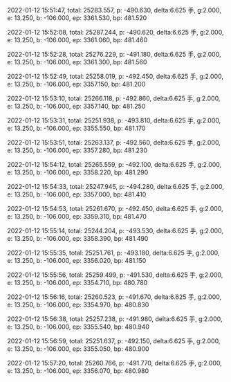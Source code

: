 2022-01-12 15:51:47, total: 25283.557, p: -490.630, delta:6.625 手, g:2.000, e: 13.250, b: -106.000, ep: 3361.530, bp: 481.520

2022-01-12 15:52:08, total: 25287.244, p: -490.620, delta:6.625 手, g:2.000, e: 13.250, b: -106.000, ep: 3361.060, bp: 481.460

2022-01-12 15:52:28, total: 25276.229, p: -491.180, delta:6.625 手, g:2.000, e: 13.250, b: -106.000, ep: 3361.300, bp: 481.560

2022-01-12 15:52:49, total: 25258.019, p: -492.450, delta:6.625 手, g:2.000, e: 13.250, b: -106.000, ep: 3357.150, bp: 481.200

2022-01-12 15:53:10, total: 25266.118, p: -492.860, delta:6.625 手, g:2.000, e: 13.250, b: -106.000, ep: 3357.140, bp: 481.250

2022-01-12 15:53:31, total: 25251.938, p: -493.810, delta:6.625 手, g:2.000, e: 13.250, b: -106.000, ep: 3355.550, bp: 481.170

2022-01-12 15:53:51, total: 25263.137, p: -492.560, delta:6.625 手, g:2.000, e: 13.250, b: -106.000, ep: 3357.280, bp: 481.230

2022-01-12 15:54:12, total: 25265.559, p: -492.100, delta:6.625 手, g:2.000, e: 13.250, b: -106.000, ep: 3358.220, bp: 481.290

2022-01-12 15:54:33, total: 25247.945, p: -494.280, delta:6.625 手, g:2.000, e: 13.250, b: -106.000, ep: 3357.000, bp: 481.410

2022-01-12 15:54:53, total: 25261.670, p: -492.450, delta:6.625 手, g:2.000, e: 13.250, b: -106.000, ep: 3359.310, bp: 481.470

2022-01-12 15:55:14, total: 25244.204, p: -493.530, delta:6.625 手, g:2.000, e: 13.250, b: -106.000, ep: 3358.390, bp: 481.490

2022-01-12 15:55:35, total: 25251.761, p: -493.180, delta:6.625 手, g:2.000, e: 13.250, b: -106.000, ep: 3356.020, bp: 481.150

2022-01-12 15:55:56, total: 25259.499, p: -491.530, delta:6.625 手, g:2.000, e: 13.250, b: -106.000, ep: 3354.710, bp: 480.780

2022-01-12 15:56:16, total: 25260.523, p: -491.670, delta:6.625 手, g:2.000, e: 13.250, b: -106.000, ep: 3354.970, bp: 480.830

2022-01-12 15:56:38, total: 25257.238, p: -491.980, delta:6.625 手, g:2.000, e: 13.250, b: -106.000, ep: 3355.540, bp: 480.940

2022-01-12 15:56:59, total: 25251.637, p: -492.150, delta:6.625 手, g:2.000, e: 13.250, b: -106.000, ep: 3355.050, bp: 480.900

2022-01-12 15:57:20, total: 25260.766, p: -491.770, delta:6.625 手, g:2.000, e: 13.250, b: -106.000, ep: 3356.070, bp: 480.980